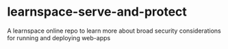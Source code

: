 # learnspace-serve-and-protect
A learnspace online repo to learn more about broad security considerations for running and deploying web-apps 
